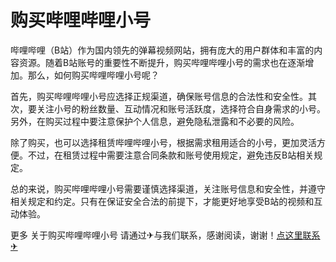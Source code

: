 # 购买哔哩哔哩小号

哔哩哔哩（B站）作为国内领先的弹幕视频网站，拥有庞大的用户群体和丰富的内容资源。随着B站账号的重要性不断提升，购买哔哩哔哩小号的需求也在逐渐增加。那么，如何购买哔哩哔哩小号呢？

首先，购买哔哩哔哩小号应选择正规渠道，确保账号信息的合法性和安全性。其次，要关注小号的粉丝数量、互动情况和账号活跃度，选择符合自身需求的小号。另外，在购买过程中要注意保护个人信息，避免隐私泄露和不必要的风险。

除了购买，也可以选择租赁哔哩哔哩小号，根据需求租用适合的小号，更加灵活方便。不过，在租赁过程中需要注意合同条款和账号使用规定，避免违反B站相关规定。

总的来说，购买哔哩哔哩小号需要谨慎选择渠道，关注账号信息和安全性，并遵守相关规定和约定。只有在保证安全合法的前提下，才能更好地享受B站的视频和互动体验。

更多 关于购买哔哩哔哩小号 请通过✈与我们联系，感谢阅读，谢谢！[点这里联系✈](https://b.k02.cc)
